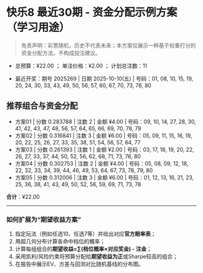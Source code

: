 # 快乐8 最近30期 - 资金分配示例方案（学习用途）

> 免责声明：彩票随机，历史不代表未来；本方案仅展示一种基于权重打分的资金分配方法，不构成投注建议。

- 总预算：¥22.00 ； 单注价格：¥2.00 ； 计划总注数：11

- 最近开奖：期号 2025269 | 日期 2025-10-10(五) | 号码：01, 08, 10, 15, 19, 20, 24, 30, 33, 43, 49, 50, 56, 57, 60, 67, 70, 73, 78, 80


## 推荐组合与资金分配

- 方案01 | 分数 0.283788 | 注数   2 | 金额 ¥4.00 | 号码：09, 10, 14, 27, 28, 30, 41, 42, 43, 47, 48, 56, 57, 64, 65, 66, 69, 70, 78, 79
- 方案02 | 分数 0.316841 | 注数   3 | 金额 ¥6.00 | 号码：05, 09, 11, 15, 16, 19, 20, 22, 25, 26, 27, 33, 35, 38, 51, 54, 56, 57, 64, 77
- 方案03 | 分数 0.261393 | 注数   1 | 金额 ¥2.00 | 号码：03, 17, 18, 19, 20, 22, 26, 27, 33, 37, 44, 50, 52, 56, 62, 68, 71, 73, 76, 80
- 方案04 | 分数 0.302753 | 注数   2 | 金额 ¥4.00 | 号码：05, 08, 09, 12, 18, 22, 32, 33, 34, 39, 44, 46, 49, 53, 64, 67, 73, 78, 79, 80
- 方案05 | 分数 0.312006 | 注数   3 | 金额 ¥6.00 | 号码：01, 12, 13, 16, 21, 23, 25, 36, 38, 41, 43, 49, 50, 52, 56, 59, 69, 71, 73, 78

**合计**：¥22.00


---
### 如何扩展为“期望收益方案”

1) 指定玩法（例如任选10、任选7等）并给出对应**官方赔率表**；
2) 用超几何分布计算各命中档位的概率；
3) 计算每组组合的**期望收益=∑(档位概率×对应奖金) - 注金**；
4) 采用凯利/风险约束将预算分配给**期望收益为正**或Sharpe较高的组合；
5) 在报告中展示EV、方差与回测对比随机基线的分布图。